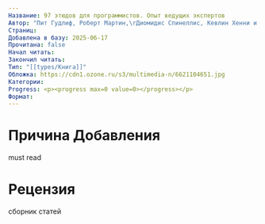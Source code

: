 ```yaml
---
Название: 97 этюдов для программистов. Опыт ведущих экспертов
Автор: "Пит Гудлиф, Роберт Мартин,\rДиомидис Спинеллис, Кевлин Хенни и др."
Страниц: 
Добавлена в базу: 2025-06-17
Прочитана: false
Начал читать: 
Закончил читать: 
Тип: "[[types/Книга]]"
Обложка: https://cdn1.ozone.ru/s3/multimedia-n/6621104651.jpg
Категории: 
Progress: <p><progress max=0 value=0></progress></p>
Формат:
---
```

# Причина Добавления

must read
# Рецензия
сборник статей